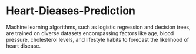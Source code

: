 # Heart-Dieases-Prediction
Machine learning algorithms, such as logistic regression and decision trees, are trained on diverse datasets encompassing factors like age, blood pressure, cholesterol levels, and lifestyle habits to forecast the likelihood of heart disease. 
